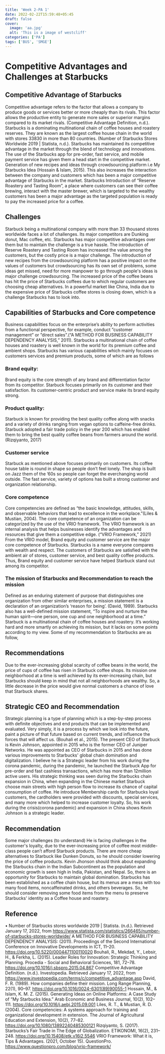 ```yaml
---
title: 'Week 2-PA 1'
date: 2022-02-22T15:59:48+05:45
draft: false
cover:
  image: 'aa.jpg'
  alt: 'This is a image of westcliff'
categories: ['PA']
tags: ['BUS', 'SMGE']
---
```


# Competitive Advantages and Challenges at Starbucks

## Competitive Advantage of Starbucks

Competitive advantage refers to the factor that allows a company to produce goods or services better or more cheaply than its rivals. This factor allows the productive entity to generate more sales or superior margins compared to its market rivals. (Competitive Advantage Definition, n.d.). Starbucks is a dominating multinational chain of coffee houses and roastery reserves. They are known as the largest coffee house chain in the world with stores 33830 in more than 80 countries. (Number of Starbucks Stores Worldwide 2019 | Statista, n.d.). Starbucks has maintained its competitive advantage in the market through the blend of technology and innovations. The use of the Starbucks app for pre-order, fast service, and mobile payment service has given them a head start in the competitive market. Generation of new recipes and ideas through crowdsourcing platform i.e My Starbucks Idea (Hossain & Islam, 2015). This also increases the interaction between the company and customers which has been a major competitive advantage of Starbucks in the market. Starbucks Introduction of “Reserve Roastery and Tasting Room”, a place where customers can see their coffee brewing, interact with the master brewer, which is targeted to the wealthy customers has been a major advantage as the targeted population is ready to pay the increased price for a coffee.

## Challenges

Starbuck being a multinational company with more than 33 thousand stores worldwide faces a lot of challenges. Its major competitors are Dunking donut, Mac coffee, etc. Starbucks has major competitive advantages over them but to maintain the challenge is a true hassle. The introduction of Reserve Roastery and Tasting Room has increased the value among the customers, but the costly price is a major challenge. The introduction of new recipes from the crowdsourcing platform has a positive impact on the values of customers but crowdsourcing has its own set of problems, some ideas get missed, need for more manpower to go through people's ideas is major challenge crowdsourcing. The increased price of the coffee beans has hit the price of Starbucks coffees due to which regular customers are choosing cheap alternatives. In a powerful market like China, India due to the expensive price of Starbucks coffee stores is closing down, which is a challenge Starbucks has to look into.

## Capabilities of Starbucks and Core competence

Business capabilities focus on the enterprise’s ability to perform activities from a functional perspective, for example, conduct ”customer management” or ”direct sales”.(“A METHOD FOR BUSINESS CAPABILITY DEPENDENCY ANALYSIS,” 2011). Starbucks a multinational chain of coffee houses and roastery is well known in the world for its premium coffee and ambient shops. Starbucks has various capabilities which mainly focuses on customers services and premium products, some of which are as follows

### Brand equity:

Brand equity is the core strength of any brand and differentiation factor from its competitor. Starbuck focuses primarily on its customer and their satisfaction. Its customer-centric product and service make its brand equity strong.

### Product quality:

Starbuck is known for providing the best quality coffee along with snacks and a variety of drinks ranging from vegan options to caffeine-free drinks. Starbuck adopted a fair trade policy in the year 200 which has enabled them to bring the best quality coffee beans from farmers around the world. (Rizqiyanto, 2017)

### Customer service

Starbuck as mentioned above focuses primarily on customers. Its coffee house table is round in shape so people don’t feel lonely. The shop is built on Jazz them of the ’60s so people can forget the everchanging world outside. The fast service, variety of options has built a strong customer and organization relationship.

### Core competence

Core competencies are defined as “the basic knowledge, attitudes, skills, and observable behaviors that lead to excellence in the workplace.”(Liles & Mustian, 2004). The core competence of an organization can be categorized by the use of the VRIO framework. The VRIO framework is an internal analysis that helps businesses identify the advantages and resources that give them a competitive edge. (“VRIO Framework,” 2021)
From the VRIO model, Brand equity and customer service are the major core competence of Starbucks. Starbucks is a name everyone compares with wealth and respect. The customers of Starbucks are satisfied with the ambient air of stores, customer service, and best quality coffee products. Thus, Brand equity and customer service have helped Starbuck stand out among its competitor.

### The mission of Starbucks and Recommendation to reach the mission

Defined as an enduring statement of purpose that distinguishes one organization from other similar enterprises, a mission statement is a declaration of an organization’s ‘reason for being’. (David, 1989). Starbucks also has a well-defined mission statement, “To inspire and nurture the human spirit—one person, one cup and one neighborhood at a time.” Starbuck is a multinational chain of coffee houses and roastery. It’s working hard and more smartly on achieving its mission, but it lacks on some points according to my view. Some of my recommendation to Starbucks are as follow,

## Recommendations

Due to the ever-increasing global scarcity of coffee beans in the world, the price of cups of coffee has risen in Starbuck coffee shops. Its mission one neighborhood at a time is well achieved by its ever-increasing chain, but Starbucks should keep in mind that not all neighborhoods are wealthy. So, a little decrease in the price would give normal customers a chance of love that Starbuck shares.

## Strategic CEO and Recommendation

Strategic planning is a type of planning which is a step-by-step process with definite objectives and end products that can be implemented and evaluated. Very simply, it is a process by which we look into the future, paint a picture of that future based on current trends, and influence the forces that will affect us. (Bouhali et al., 2015). The present CEO of Starbuck is Kevin Johnson, appointed in 2015 who is the former CEO of Juniper Networks. He was appointed as CEO of Starbucks in 2015 and has done various improvements to Starbucks' global chain domination and digitalization.
I believe he is a Strategic leader from his work during the corona pandemic, during the pandemic, he launched the Starbuck App for pre-order and fast cashless transactions, which has more than 12million active users. His strategic thinking was seen during the Starbucks chain expansion in China, when expanding in the Chinese market Starbuck choose main streets with high person flow to increase its chance of capital consumption of coffee. He introduce Membership cards for Starbucks loyal customers, the cardholders were provided with discounts, special services, and many more which helped to increase customer loyalty.
So, his work during the crisis(corona pandemic) and expansion in China shows Kevin Johnson is a strategic leader.

## Recommendation

Some major challenges (to understand)
He is facing challenges in the customer's loyalty, due to the ever-increasing price of coffee most middle-class people can’t afford Starbuck products. There are more cheap alternatives to Starbuck like Dunken Donuts, so he should consider lowering the price of coffee products.
Kevin Jhonson should think about expanding the Starbucks chain in the Indian Subcontinent as the population and economic growth is seen high in India, Pakistan, and Nepal. So, there is an opportunity for Starbucks to maintain global domination.
Starbucks has been established as a coffee chain house, but its menus are a mess with too many food items, noncaffeinated drinks, and others beverages. So, he should consider removing some food items from the menu to preserve Starbucks' identity as a Coffee house and roastery.

## Reference

• Number of Starbucks stores worldwide 2019 | Statista. (n.d.). Retrieved January 17, 2022, from https://www.statista.com/statistics/266465/number-of-starbucks-stores-worldwide/
A METHOD FOR BUSINESS CAPABILITY DEPENDENCY ANALYSIS: (2011). Proceedings of the Second International Conference on Innovative Developments in ICT, 11–20. https://doi.org/10.5220/0004471100110020
Bouhali, R., Mekdad, Y., Lebsir, H., & Ferkha, L. (2015). Leader Roles for Innovation: Strategic Thinking and Planning. Procedia - Social and Behavioral Sciences, 181, 72–78. https://doi.org/10.1016/j.sbspro.2015.04.867
Competitive Advantage Definition. (n.d.). Investopedia. Retrieved January 17, 2022, from https://www.investopedia.com/terms/c/competitive_advantage.asp
David, F. R. (1989). How companies define their mission. Long Range Planning, 22(1), 90–97. https://doi.org/10.1016/0024-6301(89)90055-1
Hossain, M., & Islam, K. M. Z. (2015). Generating Ideas on Online Platforms: A Case Study of “My Starbucks Idea.” Arab Economic and Business Journal, 10(2), 102–111. https://doi.org/10.1016/j.aebj.2015.09.001
Liles, R. T., & Mustian, R. D. (2004). Core competencies: A systems approach for training and organizational development in extension. The Journal of Agricultural Education and Extension, 10(2), 77–82. https://doi.org/10.1080/13892240485300121
Rizqiyanto, S. (2017). Starbucks’s Fair Trade in The Edge of Globalization. ETIKONOMI, 16(2), 231–248. https://doi.org/10.15408/etk.v16i2.5546
VRIO Framework: What it is, Tips & Advantages. (2021, October 15). QuestionPro. https://www.questionpro.com/blog/vrio-framework/
